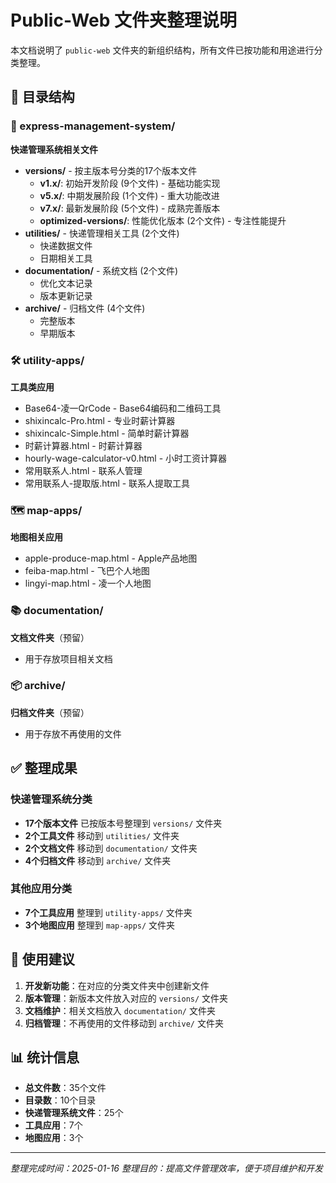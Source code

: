 # Public-Web 文件夹整理说明

本文档说明了 `public-web` 文件夹的新组织结构，所有文件已按功能和用途进行分类整理。

## 📁 目录结构

### 🚚 express-management-system/
**快递管理系统相关文件**
- **versions/** - 按主版本号分类的17个版本文件
  - **v1.x/**: 初始开发阶段 (9个文件) - 基础功能实现
  - **v5.x/**: 中期发展阶段 (1个文件) - 重大功能改进
  - **v7.x/**: 最新发展阶段 (5个文件) - 成熟完善版本
  - **optimized-versions/**: 性能优化版本 (2个文件) - 专注性能提升
- **utilities/** - 快递管理相关工具 (2个文件)
  - 快递数据文件
  - 日期相关工具
- **documentation/** - 系统文档 (2个文件)
  - 优化文本记录
  - 版本更新记录
- **archive/** - 归档文件 (4个文件)
  - 完整版本
  - 早期版本

### 🛠️ utility-apps/
**工具类应用**
- Base64-凌一QrCode - Base64编码和二维码工具
- shixincalc-Pro.html - 专业时薪计算器
- shixincalc-Simple.html - 简单时薪计算器
- 时薪计算器.html - 时薪计算器
- hourly-wage-calculator-v0.html - 小时工资计算器
- 常用联系人.html - 联系人管理
- 常用联系人-提取版.html - 联系人提取工具

### 🗺️ map-apps/
**地图相关应用**
- apple-produce-map.html - Apple产品地图
- feiba-map.html - 飞巴个人地图
- lingyi-map.html - 凌一个人地图

### 📚 documentation/
**文档文件夹**（预留）
- 用于存放项目相关文档

### 📦 archive/
**归档文件夹**（预留）
- 用于存放不再使用的文件

## ✅ 整理成果

### 快递管理系统分类
- **17个版本文件** 已按版本号整理到 `versions/` 文件夹
- **2个工具文件** 移动到 `utilities/` 文件夹
- **2个文档文件** 移动到 `documentation/` 文件夹
- **4个归档文件** 移动到 `archive/` 文件夹

### 其他应用分类
- **7个工具应用** 整理到 `utility-apps/` 文件夹
- **3个地图应用** 整理到 `map-apps/` 文件夹

## 🎯 使用建议

1. **开发新功能**：在对应的分类文件夹中创建新文件
2. **版本管理**：新版本文件放入对应的 `versions/` 文件夹
3. **文档维护**：相关文档放入 `documentation/` 文件夹
4. **归档管理**：不再使用的文件移动到 `archive/` 文件夹

## 📊 统计信息

- **总文件数**：35个文件
- **目录数**：10个目录
- **快递管理系统文件**：25个
- **工具应用**：7个
- **地图应用**：3个

---
*整理完成时间：2025-01-16*
*整理目的：提高文件管理效率，便于项目维护和开发*